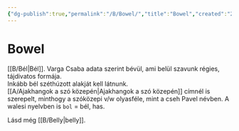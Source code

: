```yaml
---
{"dg-publish":true,"permalink":"/B/Bowel/","title":"Bowel","created":"2023-11-29T02:15","updated":"2024-02-02T01:32"}
---
```



# Bowel

[[B/Bél\|Bél]]. Varga Csaba adata szerint bévül, ami belül szavunk régies, tájdivatos formája.  
Inkább bél széthúzott alakját kell látnunk.  
[[A/Ajakhangok a szó közepén\|Ajakhangok a szó közepén]] címnél is szerepelt, minthogy a szóközepi v/w olyasféle, mint a cseh Pavel névben. A walesi nyelvben is `bol` = bél, has.  

Lásd még [[B/Belly\|belly]].  